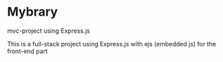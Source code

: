# Mybrary
mvc-project using Express.js

This is a full-stack project using Express.js with ejs (embedded js) for the front-end part
